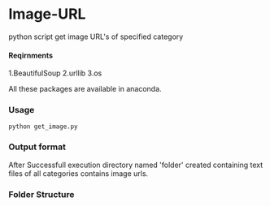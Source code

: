 # Image-URL
python script get image URL's of specified category 
#### Reqirnments
1.BeautifulSoup
2.urllib
3.os

All these packages are available in anaconda.

### Usage
```
python get_image.py
```

### Output format

After Successfull execution directory named 'folder' created containing text files of all categories contains image urls. 

### Folder Structure

